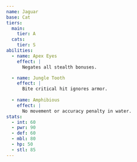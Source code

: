 ```yaml
---
name: Jaguar
base: Cat
tiers:
  main: 
    tier: A
  cats:
    tier: S
abilities:
  - name: Apex Eyes
    effect: |
      Negates all stealth bonuses.

  - name: Jungle Tooth
    effect: |
      Bite critical hit ignores armor.
      
  - name: Amphibious
    effect: |
      No movement or accuracy penalty in water.
stats:
  - int: 60
  - pwr: 90
  - def: 60
  - mbl: 80
  - hp: 50
  - stl: 85
---
```

